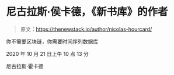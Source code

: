 # 尼古拉斯·侯卡德，《新书库》的作者

> 原文：<https://thenewstack.io/author/nicolas-hourcard/>

你不需要区块链，你需要时间序列数据库

2020 年 10 月 21 日上午 10 点 13 分

尼古拉斯·霍卡德
